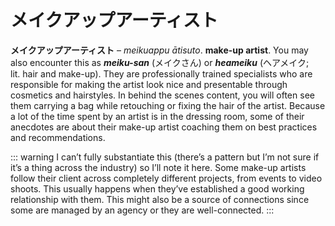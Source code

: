 # メイクアップアーティスト

**メイクアップアーティスト** – _meikuappu ātisuto_. **make-up artist**. You may also encounter this as **_meiku-san_** (メイクさん) or **_heameiku_** (ヘアメイク; lit. hair and make-up). They are professionally trained specialists who are responsible for making the artist look nice and presentable through cosmetics and hairstyles. In behind the scenes content, you will often see them carrying a bag while retouching or fixing the hair of the artist. Because a lot of the time spent by an artist is in the dressing room, some of their anecdotes are about their make-up artist coaching them on best practices and recommendations.

::: warning
I can’t fully substantiate this (there’s a pattern but I’m not sure if it’s a thing across the industry) so I’ll note it here. Some make-up artists follow their client across completely different projects, from events to video shoots. This usually happens when they’ve established a good working relationship with them. This might also be a source of connections since some are managed by an agency or they are well-connected.
:::
